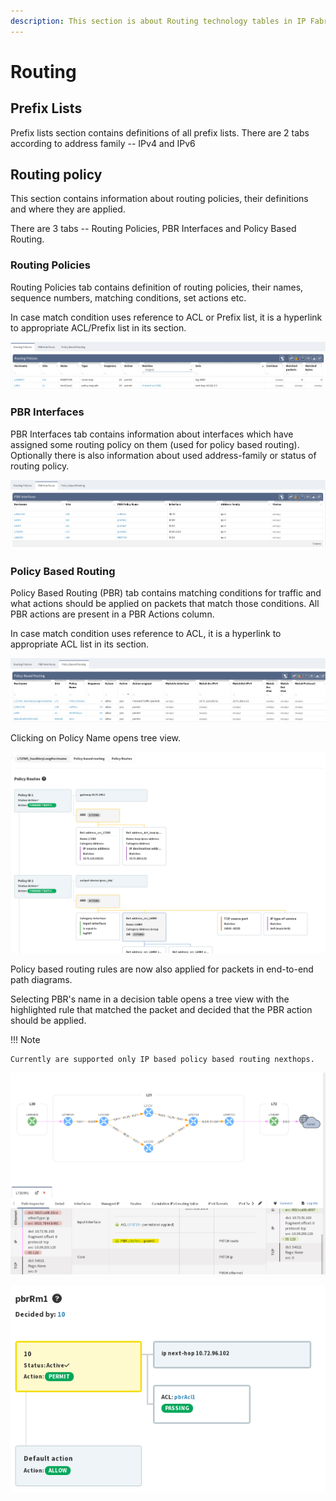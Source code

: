 ```yaml
---
description: This section is about Routing technology tables in IP Fabric GUI.
---
```


# Routing

## Prefix Lists

Prefix lists section contains definitions of all prefix lists. There are 2 tabs according to address family -- IPv4 and IPv6

## Routing policy

This section contains information about routing policies, their definitions and where they are applied.

There are 3 tabs -- Routing Policies, PBR Interfaces and Policy Based Routing.

### Routing Policies

Routing Policies tab contains definition of routing policies, their names, sequence numbers, matching conditions, set actions etc.

In case match condition uses reference to ACL or Prefix list, it is a hyperlink to appropriate ACL/Prefix list in its section.

![Routing Policies](routing/routingPolicy/routingPolicies.png)

### PBR Interfaces

PBR Interfaces tab contains information about interfaces which have assigned some routing policy on them (used for policy based routing). Optionally there is also information about used address-family or status of routing policy.

![PBR Interfaces](routing/routingPolicy/pbrInterfaces.png)

### Policy Based Routing

Policy Based Routing (PBR) tab contains matching conditions for traffic and what actions should be applied on packets that match those conditions. All PBR actions are present in a PBR Actions column.

In case match condition uses reference to ACL, it is a hyperlink to appropriate ACL list in its section.

![Policy Based Routing](routing/routingPolicy/policyBasedRouting.png)

Clicking on Policy Name opens tree view.

![PBR Tree](routing/routingPolicy/pbrTree.png)

Policy based routing rules are now also applied for packets in end-to-end path diagrams.

Selecting PBR's name in a decision table opens a tree view with the highlighted rule that matched the packet and decided that the PBR action should be applied.

!!! Note

	Currently are supported only IP based policy based routing nexthops.

![PBR Decision Table](routing/routingPolicy/pbrDecisionTable.png)

![PBR Decision Tree](routing/routingPolicy/pbrDecisionTree.png)
